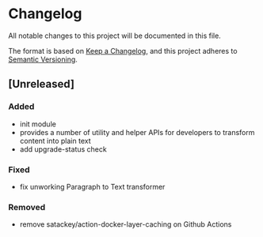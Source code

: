# Changelog
All notable changes to this project will be documented in this file.

The format is based on [Keep a Changelog](https://keepachangelog.com/en/1.0.0/),
and this project adheres to [Semantic Versioning](https://semver.org/spec/v2.0.0.html).

## [Unreleased]
### Added
- init module
- provides a number of utility and helper APIs for developers to transform content into plain text
- add upgrade-status check

### Fixed
- fix unworking Paragraph to Text transformer

### Removed
- remove satackey/action-docker-layer-caching on Github Actions
